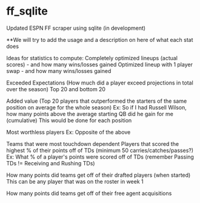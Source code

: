 # ff_sqlite
Updated ESPN FF scraper using sqlite (in development)

**We will try to add the usage and a description on here of what each stat does

Ideas for statistics to compute:
  Completely optimized lineups (actual scores) - and how many wins/losses gained
  Optimized lineup with 1 player swap - and how many wins/losses gained
  
  Exceeded Expectations (How much did a player exceed projections in total over the season)
    Top 20 and bottom 20
  
  Added value (Top 20 players that outperformed the starters of the same position on average for the whole season)
    Ex: So if I had Russell Wilson, how many points above the average starting QB did he gain for me (cumulative)
    This would be done for each position

  Most worthless players
    Ex: Opposite of the above
    
  Teams that were most touchdown dependent
  Players that scored the highest % of their points off of TDs (minimum 50 carries/catches/passes?)
    Ex: What % of a player's points were scored off of TDs (remember Passing TDs != Receiving and Rushing TDs)
    
  How many points did teams get off of their drafted players (when started)
    This can be any player that was on the roster in week 1
    
  How many points did teams get off of their free agent acquisitions
  
  
